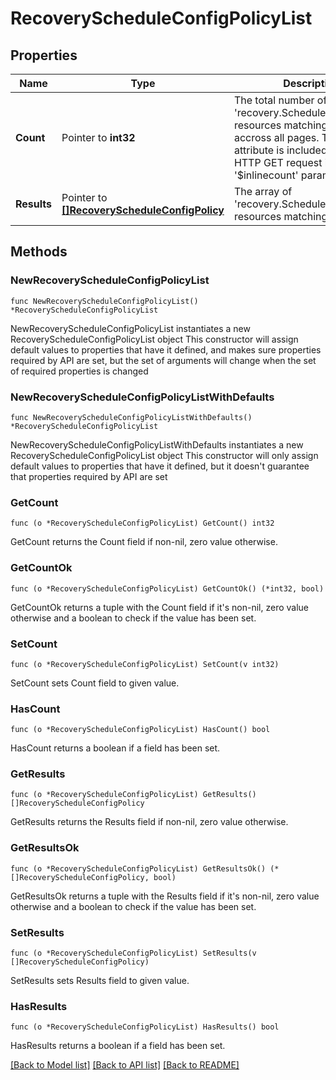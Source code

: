 # RecoveryScheduleConfigPolicyList

## Properties

Name | Type | Description | Notes
------------ | ------------- | ------------- | -------------
**Count** | Pointer to **int32** | The total number of &#39;recovery.ScheduleConfigPolicy&#39; resources matching the request, accross all pages. The &#39;Count&#39; attribute is included when the HTTP GET request includes the &#39;$inlinecount&#39; parameter. | [optional] 
**Results** | Pointer to [**[]RecoveryScheduleConfigPolicy**](recovery.ScheduleConfigPolicy.md) | The array of &#39;recovery.ScheduleConfigPolicy&#39; resources matching the request. | [optional] 

## Methods

### NewRecoveryScheduleConfigPolicyList

`func NewRecoveryScheduleConfigPolicyList() *RecoveryScheduleConfigPolicyList`

NewRecoveryScheduleConfigPolicyList instantiates a new RecoveryScheduleConfigPolicyList object
This constructor will assign default values to properties that have it defined,
and makes sure properties required by API are set, but the set of arguments
will change when the set of required properties is changed

### NewRecoveryScheduleConfigPolicyListWithDefaults

`func NewRecoveryScheduleConfigPolicyListWithDefaults() *RecoveryScheduleConfigPolicyList`

NewRecoveryScheduleConfigPolicyListWithDefaults instantiates a new RecoveryScheduleConfigPolicyList object
This constructor will only assign default values to properties that have it defined,
but it doesn't guarantee that properties required by API are set

### GetCount

`func (o *RecoveryScheduleConfigPolicyList) GetCount() int32`

GetCount returns the Count field if non-nil, zero value otherwise.

### GetCountOk

`func (o *RecoveryScheduleConfigPolicyList) GetCountOk() (*int32, bool)`

GetCountOk returns a tuple with the Count field if it's non-nil, zero value otherwise
and a boolean to check if the value has been set.

### SetCount

`func (o *RecoveryScheduleConfigPolicyList) SetCount(v int32)`

SetCount sets Count field to given value.

### HasCount

`func (o *RecoveryScheduleConfigPolicyList) HasCount() bool`

HasCount returns a boolean if a field has been set.

### GetResults

`func (o *RecoveryScheduleConfigPolicyList) GetResults() []RecoveryScheduleConfigPolicy`

GetResults returns the Results field if non-nil, zero value otherwise.

### GetResultsOk

`func (o *RecoveryScheduleConfigPolicyList) GetResultsOk() (*[]RecoveryScheduleConfigPolicy, bool)`

GetResultsOk returns a tuple with the Results field if it's non-nil, zero value otherwise
and a boolean to check if the value has been set.

### SetResults

`func (o *RecoveryScheduleConfigPolicyList) SetResults(v []RecoveryScheduleConfigPolicy)`

SetResults sets Results field to given value.

### HasResults

`func (o *RecoveryScheduleConfigPolicyList) HasResults() bool`

HasResults returns a boolean if a field has been set.


[[Back to Model list]](../README.md#documentation-for-models) [[Back to API list]](../README.md#documentation-for-api-endpoints) [[Back to README]](../README.md)


